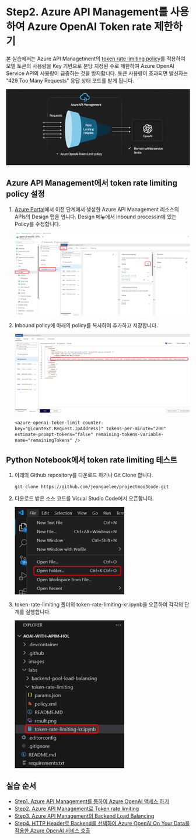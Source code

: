 # Step2. Azure API Management를 사용하여 Azure OpenAI Token rate 제한하기

본 실습에서는 Azure API Managetment의 [token rate limiting policy](https://learn.microsoft.com/en-us/azure/api-management/azure-openai-token-limit-policy)를 적용하여 모델 토큰의 사용량을 Key 기반으로 분당 지정된 수로 제한하여 Azure OpenAI Service API의 사용량이 급증하는 것을 방지합니다. 토큰 사용량이 초과되면 발신자는 "429 Too Many Requests" 응답 상태 코드를 받게 됩니다.

<img src="images/token-rate-limiting.gif" width="600"/>

## Azure API Management에서 token rate limiting policy 설정

1. [Azure Portal](https://portal.azure.com/)에서 이전 단계에서 생성한 Azure API Management 리소스의 APIs의 Design 탭을 엽니다. Design 메뉴에서 Inbound processin에 있는 Policy를 수정합니다.

    <img src="images/2-01.png" width="800"/>

2. Inbound policy에 아래의 policy를 복사하여 추가하고 저장합니다.

    <img src="images/2-02.png" width="800"/>

    ```
    <azure-openai-token-limit counter-key="@(context.Request.IpAddress)" tokens-per-minute="200" estimate-prompt-tokens="false" remaining-tokens-variable-name="remainingTokens" />
    ```
## Python Notebook에서 token rate limiting 테스트

1. 아래의 Github repository를 다운로드 하거나 Git Clone 합니다.

    ```
    git clone https://github.com/jeongaelee/projectmoo3code.git
    ```

2. 다운로드 받은 소스 코드를 Visual Studio Code에서 오픈합니다.

    <img src="images/2-03.png" width="300"/>

3. token-rate-limiting 폴더의 token-rate-limiting-kr.ipynb을 오픈하여 각각의 단계를 실행합니다.

    <img src="images/2-04.png" width="300"/>

## 실습 순서

* [Step1. Azure API Management를 통하여 Azure OpenAI 액세스 하기](https://github.com/jeongaelee/ProjectMooModule3/blob/main/Step1.md)
* [Step2. Azure API Management로 Token rate limiting](https://github.com/jeongaelee/ProjectMooModule3/blob/main/Step2.md)
* [Step3. Azure API Management의 Backend Load Balancing](https://github.com/jeongaelee/ProjectMooModule3/blob/main/Step3.md)
* [Step4. HTTP Header로 Backend를 선택하여 Azure OpenAI On Your Data를 적용한 Azure OpenAI 서비스 호출](https://github.com/jeongaelee/ProjectMooModule3/blob/main/Step4.md)
